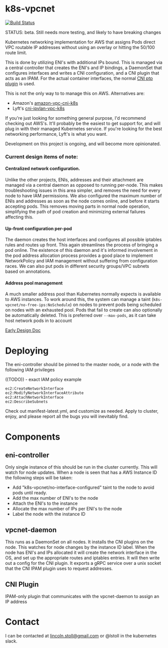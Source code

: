 # k8s-vpcnet

[![Build Status](https://travis-ci.org/lstoll/k8s-vpcnet.svg?branch=master)](https://travis-ci.org/lstoll/k8s-vpcnet)

STATUS: beta. Still needs more testing, and likely to have breaking changes

Kubernetes networking implementation for AWS that assigns Pods direct VPC routable IP addresses without using an overlay or hitting the 50/100 route limit.

This is done by utilizing ENI's with additional IPs bound. This is managed via a central controller that creates the ENI's and IP bindings, a DaemonSet that configures interfaces and writes a CNI configuration, and a CNI plugin that acts as an IPAM. For the actual container interfaces, the normal [CNI ptp plugin](https://github.com/containernetworking/plugins/blob/master/plugins/main/ptp/README.md) is used.

This is not the only way to to manage this on AWS. Alternatives are:
* Amazon's [amazon-vpc-cni-k8s](https://github.com/aws/amazon-vpc-cni-k8s)
* Lyft's [cni-ipvlan-vpc-k8s](https://github.com/lyft/cni-ipvlan-vpc-k8s)

If you're just looking for something general purpose, I'd recommend checking out AWS's. It'll probably be the easiest to get support for, and will plug in with their managed Kubernetes service. If you're looking for the best networking performance, Lyft's is what you want.

Development on this project is ongoing, and will become more opinionated.

### Current design items of note:

#### Centralized network configuration.

Unlike the other projects, ENIs, addresses and their attachment are managed via a central daemon as opposed to running per-node. This makes troubleshooting issues in this area simpler, and removes the need for every node to have IAM permissions. We also configured the maximum number of ENIs and addresses as soon as the node comes online, and before it starts accepting pods. This removes moving parts in normal node operation, simplifying the path of pod creation and minimizing external failures affecting this.

#### Up-front configuration per-pod

The daemon creates the host interfaces and configures all possible iptables rules and routes up front. This again streamlines the process of bringing a pod online. The existence of this daemon and it's informed involvement in the pod address allocation process provides a good place to implement NetworkPolicy and IAM management without suffering from configuration races. We can also put pods in different security groups/VPC subnets based on annotations.

#### Address pool management

A much smaller address pool than Kubernetes normally expects is available to AWS instances. To work around this, the system can manage a taint (`k8s-vpcnet/no-free-ips:NoSchedule`) on nodes to prevent pods being scheduled on nodes with an exhausted pool. Pods that fail to create can also optionally be automatically deleted. This is preferred over `--max-pods`, as it can take host network pods in to account


[Early Design Doc](https://docs.google.com/document/d/1A5uQ22KlRCy-SR7OtRqTTROPc2BGBYc-nosG2-Pd2fs)

# Deploying

The eni-controller should be pinned to the master node, or a node with the following IAM privileges

((TODO)) - exact IAM policy example

```
ec2:CreateNetworkInterface
ec2:ModifyNetworkInterfaceAttribute
ec2:AttachNetworkInterface
ec2:DescribeSubnets
```

Check out manifest-latest.yml, and customize as needed. Apply to cluster, enjoy, and please report all the bugs you will inevitably find.

# Components

## eni-controller

Only single instance of this should be run in the cluster currently. This will watch for node updates. When a node is seen that has a AWS Instance ID the following steps will be taken:

* Add "k8s-vpcnet/no-interface-configured" taint to the node to avoid pods until ready.
* Add the max number of ENI's to the node
* Attach the ENI's to the instance
* Allocate the max number of IPs per ENI's to the node
* Label the node with the instance ID

## vpcnet-daemon

This runs as a DaemonSet on all nodes. It installs the CNI plugins on the node. This watches for node changes by the instance ID label. When the node has ENI's and IPs allocated it will create the network interface in the OS, and set up the appropriate routes and iptables entries. It will then write out a config for the CNI plugin. It exports a gRPC service over a unix socket that the CNI IPAM plugin uses to request addresses.

## CNI Plugin

IPAM-only plugin that communicates with the vpcnet-daemon to assign an IP address

# Contact

I can be contacted at lincoln.stoll@gmail.com or @lstoll in the kubernetes slack.
